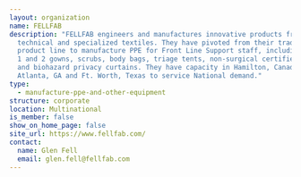 ```yaml
---
layout: organization
name: FELLFAB
description: "FELLFAB engineers and manufactures innovative products from
  technical and specialized textiles. They have pivoted from their traditional
  product line to manufacture PPE for Front Line Support staff, including: Level
  1 and 2 gowns, scrubs, body bags, triage tents, non-surgical certified masks,
  and biohazard privacy curtains. They have capacity in Hamilton, Canada;
  Atlanta, GA and Ft. Worth, Texas to service National demand."
type:
  - manufacture-ppe-and-other-equipment
structure: corporate
location: Multinational
is_member: false
show_on_home_page: false
site_url: https://www.fellfab.com/
contact:
  name: Glen Fell
  email: glen.fell@fellfab.com
---
```

